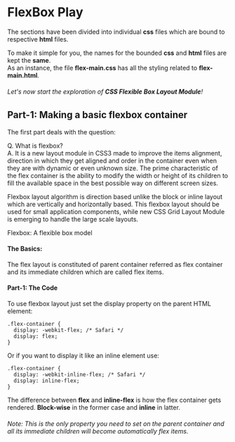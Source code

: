 # FlexBox Play

The sections have been divided into individual **css** files which are bound to respective **html** files.  

To make it simple for you, the names for the bounded **css** and **html** files are kept the **same**.  
As an instance, the file **flex-main.css** has all the styling related to **flex-main.html**.    


###### Let's now start the exploration of **CSS Flexible Box Layout Module**!  


## Part-1: Making a basic flexbox container  
The first part deals with the question:  

Q. What is flexbox?  
A. It is a new layout module in CSS3 made to improve the items alignment, direction in which they get aligned and order in the container even when they are with dynamic or even unknown size. The prime characteristic of the flex container is the ability to modify the width or height of its children to fill the available space in the best possible way on different screen sizes.

Flexbox layout algorithm is direction based unlike the block or inline layout which are vertically and horizontally based. This flexbox layout should be used for small application components, while new CSS Grid Layout Module is emerging to handle the large scale layouts.

Flexbox: A flexible box model

#### The Basics:  

The flex layout is constituted of parent container referred as flex container and its immediate children which are called flex items.  

#### Part-1: The Code  

To use flexbox layout just set the display property on the parent HTML element:  

	.flex-container {
	  display: -webkit-flex; /* Safari */
	  display: flex;
	}

Or if you want to display it like an inline element use:  

	.flex-container {
	  display: -webkit-inline-flex; /* Safari */
	  display: inline-flex;
	}  


The difference between **flex** and **inline-flex** is how the flex container gets rendered. **Block-wise** in the former case and **inline** in latter.  

###### Note: This is the only property you need to set on the parent container and all its immediate children will become automatically flex items.


